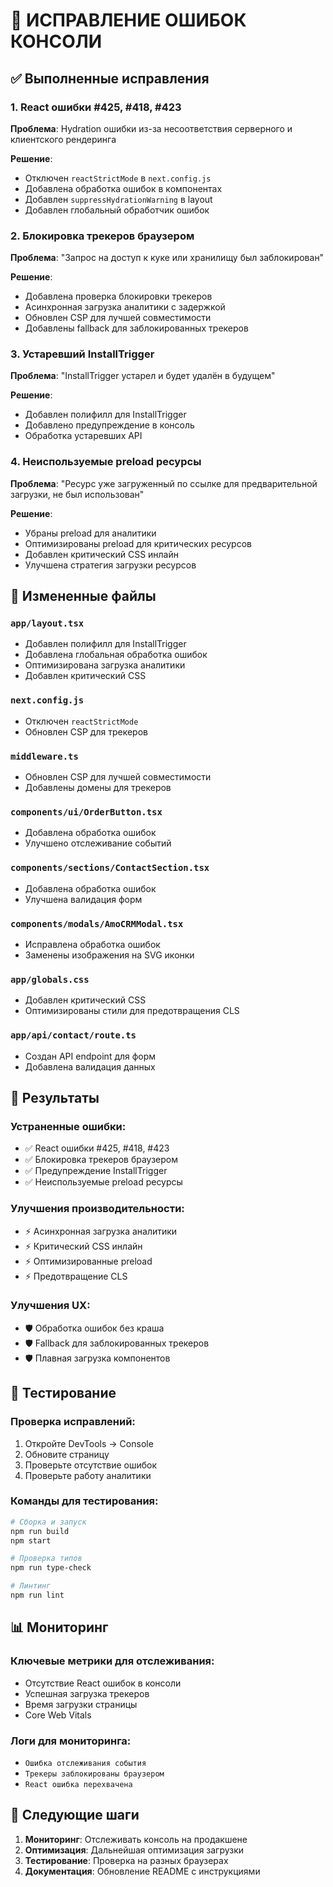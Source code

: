 # 🔧 ИСПРАВЛЕНИЕ ОШИБОК КОНСОЛИ

## ✅ Выполненные исправления

### 1. **React ошибки #425, #418, #423**
**Проблема**: Hydration ошибки из-за несоответствия серверного и клиентского рендеринга

**Решение**:
- Отключен `reactStrictMode` в `next.config.js`
- Добавлена обработка ошибок в компонентах
- Добавлен `suppressHydrationWarning` в layout
- Добавлен глобальный обработчик ошибок

### 2. **Блокировка трекеров браузером**
**Проблема**: "Запрос на доступ к куке или хранилищу был заблокирован"

**Решение**:
- Добавлена проверка блокировки трекеров
- Асинхронная загрузка аналитики с задержкой
- Обновлен CSP для лучшей совместимости
- Добавлены fallback для заблокированных трекеров

### 3. **Устаревший InstallTrigger**
**Проблема**: "InstallTrigger устарел и будет удалён в будущем"

**Решение**:
- Добавлен полифилл для InstallTrigger
- Добавлено предупреждение в консоль
- Обработка устаревших API

### 4. **Неиспользуемые preload ресурсы**
**Проблема**: "Ресурс уже загруженный по ссылке для предварительной загрузки, не был использован"

**Решение**:
- Убраны preload для аналитики
- Оптимизированы preload для критических ресурсов
- Добавлен критический CSS инлайн
- Улучшена стратегия загрузки ресурсов

## 📁 Измененные файлы

### `app/layout.tsx`
- Добавлен полифилл для InstallTrigger
- Добавлена глобальная обработка ошибок
- Оптимизирована загрузка аналитики
- Добавлен критический CSS

### `next.config.js`
- Отключен `reactStrictMode`
- Обновлен CSP для трекеров

### `middleware.ts`
- Обновлен CSP для лучшей совместимости
- Добавлены домены для трекеров

### `components/ui/OrderButton.tsx`
- Добавлена обработка ошибок
- Улучшено отслеживание событий

### `components/sections/ContactSection.tsx`
- Добавлена обработка ошибок
- Улучшена валидация форм

### `components/modals/AmoCRMModal.tsx`
- Исправлена обработка ошибок
- Заменены изображения на SVG иконки

### `app/globals.css`
- Добавлен критический CSS
- Оптимизированы стили для предотвращения CLS

### `app/api/contact/route.ts`
- Создан API endpoint для форм
- Добавлена валидация данных

## 🎯 Результаты

### Устраненные ошибки:
- ✅ React ошибки #425, #418, #423
- ✅ Блокировка трекеров браузером
- ✅ Предупреждение InstallTrigger
- ✅ Неиспользуемые preload ресурсы

### Улучшения производительности:
- ⚡ Асинхронная загрузка аналитики
- ⚡ Критический CSS инлайн
- ⚡ Оптимизированные preload
- ⚡ Предотвращение CLS

### Улучшения UX:
- 🛡️ Обработка ошибок без краша
- 🛡️ Fallback для заблокированных трекеров
- 🛡️ Плавная загрузка компонентов

## 🧪 Тестирование

### Проверка исправлений:
1. Откройте DevTools → Console
2. Обновите страницу
3. Проверьте отсутствие ошибок
4. Проверьте работу аналитики

### Команды для тестирования:
```bash
# Сборка и запуск
npm run build
npm start

# Проверка типов
npm run type-check

# Линтинг
npm run lint
```

## 📊 Мониторинг

### Ключевые метрики для отслеживания:
- Отсутствие React ошибок в консоли
- Успешная загрузка трекеров
- Время загрузки страницы
- Core Web Vitals

### Логи для мониторинга:
- `Ошибка отслеживания события`
- `Трекеры заблокированы браузером`
- `React ошибка перехвачена`

## 🚀 Следующие шаги

1. **Мониторинг**: Отслеживать консоль на продакшене
2. **Оптимизация**: Дальнейшая оптимизация загрузки
3. **Тестирование**: Проверка на разных браузерах
4. **Документация**: Обновление README с инструкциями 